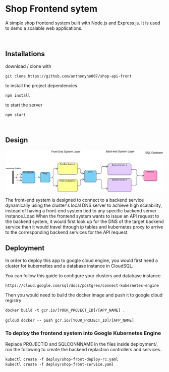# Shop Frontend sytem

A simple shop frontend system built with Node.js and Express.js. It is used to demo a scalable web applications.

<br/>

## Installations <a name="Installations"></a>
download / clone with

    git clone https://github.com/anthonyho007/shop-api-front

to install the project dependencies

    npm install

to start the server

    npm start

<br/>


## Design

![Scalable web app architecture](scalable-web-app.png)

The front-end system is designed to connect to a backend service dynamically using the cluster's local DNS server to achieve high scalability, instead of having a front-end system tied to any specific backend server instance.Load When the frontend system wants to issue an API request to the backend system, it would first look up for the DNS of the target backend service then it would travel through ip tables and kubernetes proxy to arrive to the corresponding backend services for the API request.

## Deployment

In order to deploy this app to google cloud engine, you would first need a cluster for kubernettes and a database instance in CloudSQL. 

You can follow this guide to configure your clusters and database instance. 

    https://cloud.google.com/sql/docs/postgres/connect-kubernetes-engine

Then you would need to build the docker image and push it to google cloud registry

    docker build -t gcr.io/[YOUR_PROJECT_ID]/[APP_NAME] .

    gcloud docker -- push gcr.io/[YOUR_PROJECT_ID]/[APP_NAME]

### To deploy the frontend system into Google Kubernetes Engine
Replace PROJECTID and SQLCONNNAME in the files inside deployment/, run the following to create the backend replaction controllers and services.

    kubectl create -f deploy/shop-front-deploy-rc.yaml
    kubectl create -f deploy/shop-front-service.yaml
